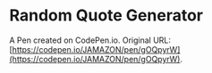 # Random Quote Generator

A Pen created on CodePen.io. Original URL: [https://codepen.io/JAMAZON/pen/gOQpyrW](https://codepen.io/JAMAZON/pen/gOQpyrW).

